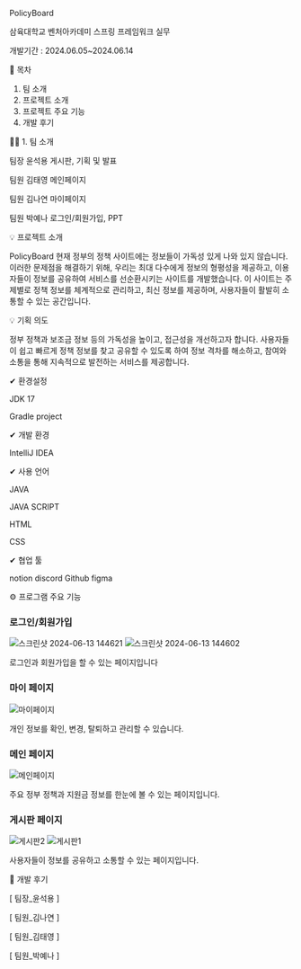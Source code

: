 PolicyBoard

삼육대학교 벤처아카데미 
스프링 프레임워크 실무

개발기간 : 2024.06.05~2024.06.14




🙌 목차


1. 팀 소개
2. 프로젝트 소개
3. 프로젝트 주요 기능
4. 개발 후기



🙋‍♀️ 1. 팀 소개


팀장	윤석용	게시판, 기획 및 발표

팀원	김태영	메인페이지

팀원	김나연	마이페이지

팀원	박예나	로그인/회원가입, PPT




💡 프로젝트 소개


PolicyBoard
현재 정부의 정책 사이트에는 정보들이 가독성 있게 나와 있지 않습니다. 이러한 문제점을 해결하기 위해, 우리는 최대 다수에게 정보의 형평성을 제공하고, 이용자들이 정보를 공유하여 서비스를 선순환시키는 사이트를 개발했습니다. 이 사이트는 주제별로 정책 정보를 체계적으로 관리하고, 최신 정보를 제공하며, 사용자들이 활발히 소통할 수 있는 공간입니다.


💡 기획 의도


정부 정책과 보조금 정보 등의 가독성을 높이고, 접근성을 개선하고자 합니다. 사용자들이 쉽고 빠르게 정책 정보를 찾고 공유할 수 있도록 하여 정보 격차를 해소하고, 참여와 소통을 통해 지속적으로 발전하는 서비스를 제공합니다.



✔ 환경설정

JDK 17

Gradle project



✔ 개발 환경

IntelliJ IDEA



✔ 사용 언어

JAVA

JAVA SCRIPT

HTML

CSS



✔ 협업 툴

notion 
discord
Github 
figma



⚙ 프로그램 주요 기능


### 로그인/회원가입

![스크린샷 2024-06-13 144621](https://github.com/PolicyBoard/main/assets/162537542/56f76e27-9a02-47f1-9407-5846d7510577)
![스크린샷 2024-06-13 144602](https://github.com/PolicyBoard/main/assets/162537542/8517455b-6940-48d9-a62a-9977d2167063)

로그인과 회원가입을 할 수 있는 페이지입니다


### 마이 페이지

![마이페이지](https://github.com/PolicyBoard/main/assets/162537542/764dd0d7-0d9f-439b-82db-390b438bf45c)

개인 정보를 확인, 변경, 탈퇴하고 관리할 수 있습니다.


### 메인 페이지

![메인페이지](https://github.com/PolicyBoard/main/assets/162537542/57a42929-fa31-4466-931b-fae9f81f6939)

주요 정부 정책과 지원금 정보를 한눈에 볼 수 있는 페이지입니다.


### 게시판 페이지

![게시판2](https://github.com/PolicyBoard/main/assets/162537542/b8e6a816-32ff-4efa-8259-14f674664d52)
![게시판1](https://github.com/PolicyBoard/main/assets/162537542/6c4e9211-c9ca-4627-96b6-66317c7010f6)

사용자들이 정보를 공유하고 소통할 수 있는 페이지입니다.




🙏 개발 후기


[ 팀장_윤석용 ]


[ 팀원_김나연 ]


[ 팀원_김태영 ]


[ 팀원_박예나 ]
